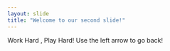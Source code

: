 ```yaml
---
layout: slide
title: "Welcome to our second slide!"
---
```

Work Hard , Play Hard!
Use the left arrow to go back!

